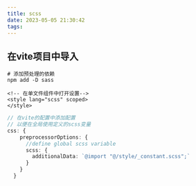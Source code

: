 ```yaml
---
title: scss
date: 2023-05-05 21:30:42
tags:  
---
```

## 在vite项目中导入
```shell
# 添加预处理的依赖
npm add -D sass
```
```vue
<!-- 在单文件组件中打开设置-->
<style lang="scss" scoped>
</style>

```
```typescript
// 在vite的配置中添加配置
// 以便在全局使用定义的scss变量
css: {
    preprocessorOptions: {
      //define global scss variable
      scss: {
        additionalData: `@import "@/style/_constant.scss";`
      }
    }
  }
```
